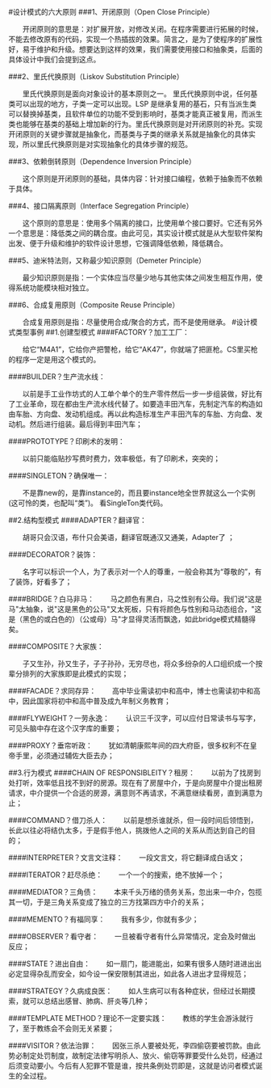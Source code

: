 #设计模式的六大原则
###1、开闭原则（Open Close Principle）

&emsp;&emsp;开闭原则的意思是：对扩展开放，对修改关闭。在程序需要进行拓展的时候，不能去修改原有的代码，实现一个热插拔的效果。简言之，是为了使程序的扩展性好，易于维护和升级。想要达到这样的效果，我们需要使用接口和抽象类，后面的具体设计中我们会提到这点。

###2、里氏代换原则（Liskov Substitution Principle）

&emsp;&emsp;里氏代换原则是面向对象设计的基本原则之一。 里氏代换原则中说，任何基类可以出现的地方，子类一定可以出现。LSP 是继承复用的基石，只有当派生类可以替换掉基类，且软件单位的功能不受到影响时，基类才能真正被复用，而派生类也能够在基类的基础上增加新的行为。里氏代换原则是对开闭原则的补充。实现开闭原则的关键步骤就是抽象化，而基类与子类的继承关系就是抽象化的具体实现，所以里氏代换原则是对实现抽象化的具体步骤的规范。

###3、依赖倒转原则（Dependence Inversion Principle）

&emsp;&emsp;这个原则是开闭原则的基础，具体内容：针对接口编程，依赖于抽象而不依赖于具体。

###4、接口隔离原则（Interface Segregation Principle）

&emsp;&emsp;这个原则的意思是：使用多个隔离的接口，比使用单个接口要好。它还有另外一个意思是：降低类之间的耦合度。由此可见，其实设计模式就是从大型软件架构出发、便于升级和维护的软件设计思想，它强调降低依赖，降低耦合。

###5、迪米特法则，又称最少知识原则（Demeter Principle）

&emsp;&emsp;最少知识原则是指：一个实体应当尽量少地与其他实体之间发生相互作用，使得系统功能模块相对独立。

###6、合成复用原则（Composite Reuse Principle）

&emsp;&emsp;合成复用原则是指：尽量使用合成/聚合的方式，而不是使用继承。
#设计模式类型事例
##1.创建型模式
####FACTORY？加工工厂：

&emsp;&emsp;给它“M4A1”，它给你产把警枪，给它“AK47”，你就端了把匪枪。CS里买枪的程序一定是用这个模式的。

####BUILDER？生产流水线：

&emsp;&emsp;以前是手工业作坊式的人工单个单个的生产零件然后一步一步组装做，好比有了工业革命，现在都由生产流水线代替了。如要造丰田汽车，先制定汽车的构造如由车胎、方向盘、发动机组成。再以此构造标准生产丰田汽车的车胎、方向盘、发动机。然后进行组装。最后得到丰田汽车；

####PROTOTYPE？印刷术的发明：

&emsp;&emsp;以前只能临贴抄写费时费力，效率极低，有了印刷术，突突的；

####SINGLETON？确保唯一：

&emsp;&emsp;不是靠new的，是靠instance的，而且要instance地全世界就这么一个实例(这可怜的类，也配叫“类”)。 看SingleTon类代码。

##2.结构型模式
####ADAPTER？翻译官：

&emsp;&emsp;胡哥只会汉语，布什只会美语，翻译官既通汉又通美，Adapter了 ；

####DECORATOR？装饰：

&emsp;&emsp;名字可以标识一个人，为了表示对一个人的尊重，一般会称其为“尊敬的”，有了装饰，好看多了；

####BRIDGE？白马非马：
&emsp;&emsp;马之颜色有黑白，马之性别有公母。我们说"这是马"太抽象，说"这是黑色的公马"又太死板，只有将颜色与性别和马动态组合，"这是（黑色的或白色的）（公或母）马"才显得灵活而飘逸，如此bridge模式精髓得矣。

####COMPOSITE？大家族：

&emsp;&emsp;子又生孙，孙又生子，子子孙孙，无穷尽也，将众多纷杂的人口组织成一个按辈分排列的大家族即是此模式的实现；

####FACADE？求同存异：
&emsp;&emsp;高中毕业需读初中和高中，博士也需读初中和高中，因此国家将初中和高中普及成九年制义务教育；

####FLYWEIGHT？一劳永逸：
&emsp;&emsp;认识三千汉字，可以应付日常读书与写字，可见头脑中存在这个汉字库的重要；

####PROXY？垂帘听政：
&emsp;&emsp;犹如清朝康熙年间的四大府臣，很多权利不在皇帝手里，必须通过辅佐大臣去办；

##3.行为模式
####CHAIN OF RESPONSIBLEITY？租房：
&emsp;&emsp;以前为了找房到处打听，效率低且找不到好的房源。现在有了房屋中介，于是向房屋中介提出租房请求，中介提供一个合适的房源，满意则不再请求，不满意继续看房，直到满意为止；

####COMMAND？借刀杀人：
&emsp;&emsp;以前是想杀谁就杀，但一段时间后领悟到，长此以往必将结仇太多，于是假手他人，挑拨他人之间的关系从而达到自己的目的；

####INTERPRETER？文言文注释：
&emsp;&emsp;一段文言文，将它翻译成白话文；

####ITERATOR？赶尽杀绝：
&emsp;&emsp;一个一个的搜索，绝不放掉一个；

####MEDIATOR？三角债：
&emsp;&emsp;本来千头万绪的债务关系，忽出来一中介，包揽其一切，于是三角关系变成了独立的三方找第四方中介的关系；

####MEMENTO？有福同享：
&emsp;&emsp;我有多少，你就有多少；

####OBSERVER？看守者：
&emsp;&emsp;一旦被看守者有什么异常情况，定会及时做出反应；

####STATE？进出自由：
&emsp;&emsp;如一扇门，能进能出，如果有很多人随时进进出出必定显得杂乱而安全，如今设一保安限制其进出，如此各人进出才显得规范；

####STRATEGY？久病成良医：
&emsp;&emsp;如人生病可以有各种症状，但经过长期摸索，就可以总结出感冒、肺病、肝炎等几种；

####TEMPLATE METHOD？理论不一定要实践：
&emsp;&emsp;教练的学生会游泳就行了，至于教练会不会则无关紧要；

####VISITOR？依法治罪：
&emsp;&emsp;因张三杀人要被处死，李四偷窃要被罚款。由此势必制定处罚制度，故制定法律写明杀人、放火、偷窃等罪要受什么处罚，经通过后须变动要小。今后有人犯罪不管是谁，按共条例处罚即是，这就是访问者模式诞生的全过程。